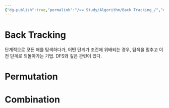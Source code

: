 ```yaml
---
{"dg-publish":true,"permalink":"/== Study/Algorithm/Back Tracking_/","created":"2023-12-04T23:04:26.000+09:00","updated":"2025-01-14T15:33:43.000+09:00"}
---
```


# Back Tracking
단계적으로 모든 해를 탐색하다가, 어떤 단계가 조건에 위배되는 경우, 탐색을 멈추고 이전 단계로 되돌아가는 기법.
DFS와 깊은 관련이 있다.

# Permutation

# Combination
